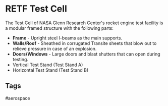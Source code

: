 # RETF Test Cell 

The Test Cell of NASA Glenn Research Center's rocket engine test facility is a modular framed structure with the following parts:  

* **Frame** - Upright steel I-beams as the main supports.  
* **Walls/Roof** - Sheathed in corrugated Transite sheets that blow out to relieve pressure in case of an explosion.  
* **Doors/Windows** - Large doors and blast shutters that can open during testing.  
* Vertical Test Stand (Test Stand A)  
* Horizontal Test Stand (Test Stand B)  


## Tags
#aerospace
